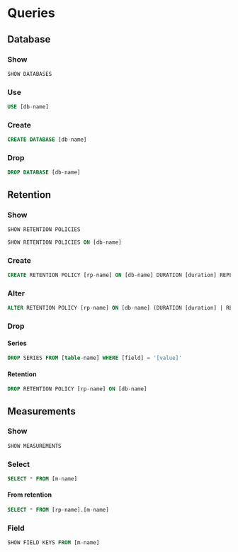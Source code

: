# Queries

## Database

### Show

```sql
SHOW DATABASES
```

### Use

```sql
USE [db-name]
```

### Create

```sql
CREATE DATABASE [db-name]
```

### Drop

```sql
DROP DATABASE [db-name]
```

## Retention

### Show

```sql
SHOW RETENTION POLICIES
```

```sql
SHOW RETENTION POLICIES ON [db-name]
```

### Create

```sql
CREATE RETENTION POLICY [rp-name] ON [db-name] DURATION [duration] REPLICATION [number] [DEFAULT]
```

### Alter

```sql
ALTER RETENTION POLICY [rp-name] ON [db-name] (DURATION [duration] | REPLICATION [number] | DEFAULT)+
```

### Drop

#### Series

```sql
DROP SERIES FROM [table-name] WHERE [field] = '[value]'
```

#### Retention

```sql
DROP RETENTION POLICY [rp-name] ON [db-name]
```

## Measurements

### Show

```sql
SHOW MEASUREMENTS
```

### Select

```sql
SELECT * FROM [m-name]
```

#### From retention

```sql
SELECT * FROM [rp-name].[m-name]
```

### Field

```sql
SHOW FIELD KEYS FROM [m-name]
```
